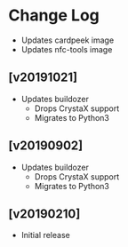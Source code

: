 # Change Log

  - Updates cardpeek image
  - Updates nfc-tools image

## [v20191021]

  - Updates buildozer
    - Drops CrystaX support
    - Migrates to Python3

## [v20190902]

  - Updates buildozer
    - Drops CrystaX support
    - Migrates to Python3


## [v20190210]

  - Initial release
